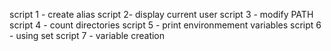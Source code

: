 script 1 - create alias
script 2- display current user
script 3 - modify PATH
script 4 - count directories
script 5 - print environmement variables
script 6 - using set
script 7 - variable creation
